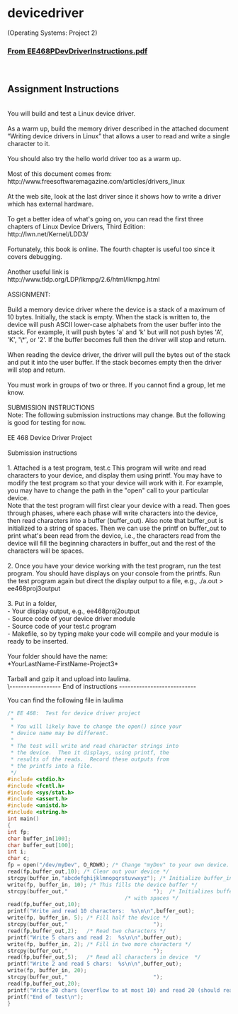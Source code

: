 # devicedriver
(Operating Systems: Project 2)
<h3><a href="https://laulima.hawaii.edu/access/content/attachment/MAN.75233.201710/Assignments/870596c8-9d52-4fd1-a5af-a3d7e34feadc/EE468PDevDriverInstructions.pdf">From EE468PDevDriverInstructions.pdf</a></h3>
<br>
<h2>Assignment Instructions</h2>
<br>
You will build and test a Linux device driver.<br>
<br>
As a warm up, build the memory driver described in the attached document “Writing device drivers in Linux” that 
allows a user to read and write a single character to it.<br>
<br>
You should also try the hello world driver too as a warm up.<br>
<br>
Most of this document comes from:  http://www.freesoftwaremagazine.com/articles/drivers_linux <br>
<br>
At the web site, look at the last driver since it shows how to write a driver which has external hardware.<br>
<br>
To get a better idea of what's going on, you can read the first three chapters of Linux Device Drivers, Third Edition:<br>
http://lwn.net/Kernel/LDD3/<br>
<br>
Fortunately, this book is online. The fourth chapter is useful too since it covers debugging.<br>
<br>
Another useful link is<br>
http://www.tldp.org/LDP/lkmpg/2.6/html/lkmpg.html<br>
<br>
ASSIGNMENT:<br>
<br>
Build a memory device driver where the device is a stack of a maximum of 10 bytes.  Initially, the stack is empty.  When the stack is written to, the device will push ASCII lower-case alphabets from the user buffer into the stack.  For example, it will push bytes 'a' and 'k' but will not push bytes 'A', 'K', '\*', or '2'. If the buffer becomes full then the driver will stop and return. <br>
<br>
When reading the device driver, the driver will pull the bytes out of the stack and put it into the user buffer.  If the stack becomes empty then the driver will stop and return.<br>
<br>
You must work in groups of two or three.  If you cannot find a group, let me know.<br>
<br>
SUBMISSION INSTRUCTIONS<br>
Note:  The following submission instructions may change.  But the following is good for testing for now.<br>
<br>
EE 468 Device Driver Project <br>
<br>
Submission instructions <br>
<br>
1.  Attached is a test program, test.c 
    This program will write and read characters to your 
    device, and display them using printf.  You may 
    have to modify the test program so that your device 
    will work with it.  For example, you may have to 
    change the path in the "open" call to your particular 
    device.<br>
    Note that the test program will first clear your device 
    with a read.  Then goes through phases, where each 
    phase will write characters into the device, then 
    read characters into a buffer (buffer_out).  Also note 
    that buffer_out is initialized to a string of spaces. 
    Then we can use the printf on buffer_out to print what's 
    been read from the device, i.e., the characters read 
    from the device will fill the beginning characters in 
    buffer_out and the rest of the characters will be spaces.<br>
    <br> 
2.  Once you have your device working with the test 
    program, run the test program.  You should have displays 
    on your console from the printfs.  Run the test 
    program again but direct the display output to a file, e.g., 
    ./a.out > ee468proj3output <br>
    <br>
3.  Put in a folder,  <br>
    -  Your display output, e.g., ee468proj2output <br>
    -  Source code of your device driver module <br>
    -  Source code of your test.c program <br>
    -  Makefile, so by typing make your code will compile and your module is ready to be inserted. <br>
    <br>
    Your folder should have the name:  
    <br>
        *YourLastName-FirstName-Project3*
        <br>
        <br>
    Tarball and gzip it and upload into laulima.
    <br>
\------------------ End of instructions ---------------------------
<br>

You can find the following file in laulima<br>
```C
/* EE 468:  Test for device driver project 
 * 
 * You will likely have to change the open() since your 
 * device name may be different. 
 * 
 * The test will write and read character strings into 
 * the device.  Then it displays, using printf, the 
 * results of the reads.  Record these outputs from 
 * the printfs into a file. 
 */ 
#include <stdio.h> 
#include <fcntl.h> 
#include <sys/stat.h> 
#include <assert.h> 
#include <unistd.h> 
#include <string.h> 
int main() 
{ 
int fp; 
char buffer_in[100]; 
char buffer_out[100]; 
int i; 
char c; 
fp = open("/dev/myDev", O_RDWR); /* Change "myDev" to your own device. */ 
read(fp,buffer_out,10); /* Clear out your device */   
strcpy(buffer_in,"abcdefghijklmnopqrstuvwxyz"); /* Initialize buffer_in */ 
write(fp, buffer_in, 10); /* This fills the device buffer */ 
strcpy(buffer_out,"                           ");  /* Initializes buffer_out*/ 
                                     /* with spaces */ 
read(fp,buffer_out,10);   
printf("Write and read 10 characters:  %s\n\n",buffer_out); 
write(fp, buffer_in, 5); /* Fill half the device */  
strcpy(buffer_out,"                           "); 
read(fp,buffer_out,2);   /* Read two characters */ 
printf("Write 5 chars and read 2:  %s\n\n",buffer_out); 
write(fp, buffer_in, 2); /* Fill in two more characters */ 
strcpy(buffer_out,"                           "); 
read(fp,buffer_out,5);   /* Read all characters in device  */ 
printf("Write 2 and read 5 chars:  %s\n\n",buffer_out); 
write(fp, buffer_in, 20);  
strcpy(buffer_out,"                           "); 
read(fp,buffer_out,20);    
printf("Write 20 chars (overflow to at most 10) and read 20 (should read only 10, underflow):  %s\n\n",buffer_out); 
printf("End of test\n"); 
} 
```
